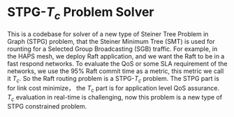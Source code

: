 # STPG-$T_c$ Problem Solver 
This is a codebase for solver of a new type of Steiner Tree Problem in Graph (STPG) problem, that the Steiner Minimum Tree (SMT) is used for rounting for a Selected Group Broadcasting (SGB) traffic. For example, in the HAPS mesh, we deploy Raft application, and we want the Raft to be in a fast respond networks. To evaluate the QoS or some SLA requirement of the networks, we use the $95\%$ Raft commit time as a metric, this metric we call it $T_c$. So the Raft routing problem is a STPG-$T_c$ problem. The STPG part is for link cost minimize， the $T_c$ part is for application level QoS assurance. $T_c$ evaluation in real-time is challenging, now this problem is a new type of STPG constrained problem.